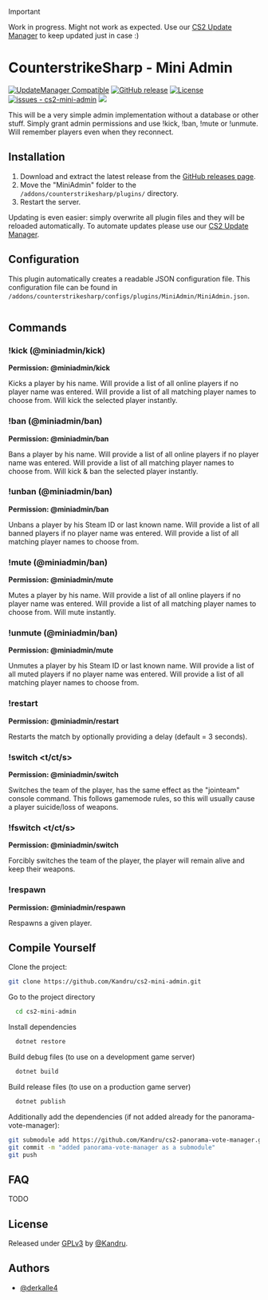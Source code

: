 > [!IMPORTANT]  
> Work in progress. Might not work as expected. Use our [CS2 Update Manager](https://github.com/Kandru/cs2-update-manager/) to keep updated just in case :)

# CounterstrikeSharp - Mini Admin

[![UpdateManager Compatible](https://img.shields.io/badge/CS2-UpdateManager-darkgreen)](https://github.com/Kandru/cs2-update-manager/)
[![GitHub release](https://img.shields.io/github/release/Kandru/cs2-mini-admin?include_prereleases=&sort=semver&color=blue)](https://github.com/Kandru/cs2-mini-admin/releases/)
[![License](https://img.shields.io/badge/License-GPLv3-blue)](#license)
[![issues - cs2-mini-admin](https://img.shields.io/github/issues/Kandru/cs2-mini-admin)](https://github.com/Kandru/cs2-mini-admin/issues)
[![](https://www.paypalobjects.com/en_US/i/btn/btn_donateCC_LG.gif)](https://www.paypal.com/donate/?hosted_button_id=C2AVYKGVP9TRG)

This will be a very simple admin implementation without a database or other stuff. Simply grant admin permissions and use !kick, !ban, !mute or !unmute. Will remember players even when they reconnect.

## Installation

1. Download and extract the latest release from the [GitHub releases page](https://github.com/Kandru/cs2-mini-admin/releases/).
2. Move the "MiniAdmin" folder to the `/addons/counterstrikesharp/plugins/` directory.
3. Restart the server.

Updating is even easier: simply overwrite all plugin files and they will be reloaded automatically. To automate updates please use our [CS2 Update Manager](https://github.com/Kandru/cs2-update-manager/).


## Configuration

This plugin automatically creates a readable JSON configuration file. This configuration file can be found in `/addons/counterstrikesharp/configs/plugins/MiniAdmin/MiniAdmin.json`.

```json

```

## Commands

### !kick <player> (@miniadmin/kick)

**Permission: @miniadmin/kick**

Kicks a player by his name. Will provide a list of all online players if no player name was entered. Will provide a list of all matching player names to choose from. Will kick the selected player instantly.

### !ban <player> (@miniadmin/ban)

**Permission: @miniadmin/ban**

Bans a player by his name. Will provide a list of all online players if no player name was entered. Will provide a list of all matching player names to choose from. Will kick & ban the selected player instantly.

### !unban <player> (@miniadmin/ban)

**Permission: @miniadmin/ban**

Unbans a player by his Steam ID or last known name. Will provide a list of all banned players if no player name was entered. Will provide a list of all matching player names to choose from.

### !mute <player> (@miniadmin/ban)

**Permission: @miniadmin/mute**

Mutes a player by his name. Will provide a list of all online players if no player name was entered. Will provide a list of all matching player names to choose from. Will mute instantly.

### !unmute <player> (@miniadmin/ban)

**Permission: @miniadmin/mute**

Unmutes a player by his Steam ID or last known name. Will provide a list of all muted players if no player name was entered. Will provide a list of all matching player names to choose from.

### !restart <delay>

**Permission: @miniadmin/restart**

Restarts the match by optionally providing a delay (default = 3 seconds).

### !switch <player> <t/ct/s>

**Permission: @miniadmin/switch**

Switches the team of the player, has the same effect as the "jointeam" console command. This follows gamemode rules, so this will usually cause a player suicide/loss of weapons.

### !fswitch <player> <t/ct/s>

**Permission: @miniadmin/switch**

Forcibly switches the team of the player, the player will remain alive and keep their weapons.

### !respawn <player>

**Permission: @miniadmin/respawn**

Respawns a given player.

## Compile Yourself

Clone the project:

```bash
git clone https://github.com/Kandru/cs2-mini-admin.git
```

Go to the project directory

```bash
  cd cs2-mini-admin
```

Install dependencies

```bash
  dotnet restore
```

Build debug files (to use on a development game server)

```bash
  dotnet build
```

Build release files (to use on a production game server)

```bash
  dotnet publish
```

Additionally add the dependencies (if not added already for the panorama-vote-manager):

```bash
git submodule add https://github.com/Kandru/cs2-panorama-vote-manager.git
git commit -m "added panorama-vote-manager as a submodule"
git push
```

## FAQ

TODO

## License

Released under [GPLv3](/LICENSE) by [@Kandru](https://github.com/Kandru).

## Authors

- [@derkalle4](https://www.github.com/derkalle4)
